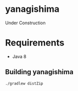 # yanagishima

Under Construction

# Requirements

* Java 8

## Building yanagishima

```
./gradlew distZip
```
